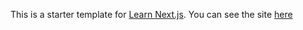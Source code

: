 This is a starter template for [Learn Next.js](https://nextjs.org/learn).
You can see the site [here](https://nextjs-blog-sample-two.vercel.app/)

